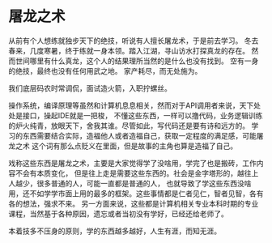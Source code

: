 # 屠龙之术

从前有个人想练就独步天下的绝技，听说有人擅长屠龙术，于是前去学习。
冬去春来，几度寒暑，终于练就一身本领。踏入江湖，寻山访水打探真龙的存在。
然而世间哪里有什么真龙，这个人的结果理所当然的是什么也没有找到。
空有一身的绝技，最终也没有任何用武之地。
家产耗尽，而无处施为。

我们底层码农时常调侃，面试造火箭，入职拧螺丝。

操作系统，编译原理等虽然和计算机息息相关，然而对于API调用者来说，天下处处是接口，操起IDE就是一把梭，
不懂这些东西，一样可以撸代码，业务逻辑训练的炉火纯青，放眼天下，舍我其谁。尽管如此，写代码还是要有诗和远方的。
学习的东西需要结合实际，造福他人或者造福自己，获取一定程度的满足感，可能屠龙之术
这个词有那么点贬义在里面，但是故事的主角也算是造福了自己。

戏称这些东西是屠龙之术，主要是大家觉得学了没啥用，学完了也是搬砖，工作内容不会有本质变化，
但是往上走是需要这些东西的。社会是金字塔形的，越往上人越少，很多普通的人，可能一直都是普通的人，
也就导致了学这些东西没啥用，还不如学学市面上用的最多的框架。这些事情都是仁者见仁，智者见智，各有各的想法，强求不来。
另一方面来说，这些都是计算机相关专业本科时期的专业课程，当然基于各种原因，遗忘或者当初没有学好，已经还给老师了。

本着技多不压身的原则，学的东西越多越好，人生有涯，而知无涯。





